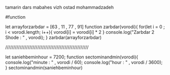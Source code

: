tamarin dars mabahes vizh ostad mohammadzadeh

#function



let arrayforzarbdar = [63 , 11 , 77 , 91]
function zarbdar(vorodi){
	for(let i = 0 ; i < vorodi.length; i++){
		vorodi[i] = vorodi[i] * 2
	}
	console.log("Zarbdar 2 Shode : " , vorodi);
}
zarbdar(arrayforzarbdar)

////////////////////////////////////////////////////

let saniehbeminhour = 7200;
function sectominandmin(vorodi){
	console.log("minute : " , vorodi / 60);
	console.log("hour : " , vorodi / 3600);
}
sectominandmin(saniehbeminhour)
